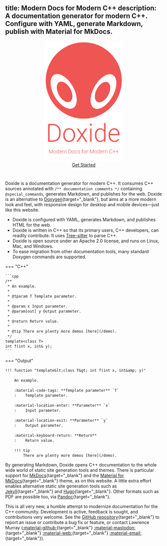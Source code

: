 title: Modern Docs for Modern C++
description: A documentation generator for modern C++. Configure with YAML, generate Markdown, publish with Material for MkDocs.
---

<style>
  .md-typeset h1,
  .md-content__button {
    display: none;
  }
</style>

<div style="text-align:center;">
<img src="assets/title.svg" width="256" height="384" alt="Doxide: Modern documentation for modern C++">
</div>

<div style="text-align:center;padding-bottom:1em;">
<a href="/installation" class="md-button md-button--primary">Get Started</a></p>
</div>

Doxide is a documentation generator for modern C++. It consumes C++ sources annotated with `/** documentation comments */` containing `@special_commands`, generates Markdown, and publishes for the web. Doxide is an alternative to [Doxygen](https://doxygen.nl/){target="_blank"}, but aims at a more modern look and feel, with responsive design for desktop and mobile devices—just like this website.

* Doxide is configured with YAML, generates Markdown, and publishes HTML for the web.
* Doxide is written in C++ so that its primary users, C++ developers, can readily contribute. It uses [Tree-sitter](https://tree-sitter.github.io) to parse C++.
* Doxide is open source under an Apache 2.0 license, and runs on Linux, Mac, and Windows.
* To ease migration from other documentation tools, many standard Doxygen commands are supported.

=== "C++"

    ```cpp
    /**
     * An example.
     * 
     * @tparam T Template parameter.
     * 
     * @param x Input parameter.
     * @param[out] y Output parameter.
     * 
     * @return Return value.
     * 
     * @tip There are plenty more demos [here](/demo).
     */
    template<class T>
    int f(int x, int& y);
    ```

=== "Output"

    !!! function "template&lt;class T&gt; int f(int x, int&amp; y)"
        
        An example.

        :material-code-tags: **Template parameter** `T`
        :    Template parameter.
        
        :material-location-enter: **Parameter** `x`
        :    Input parameter.
        
        :material-location-exit: **Parameter** `y`
        :    Output parameter.
        
        :material-keyboard-return: **Return**
        :    Return value.

        !!! tip
            There are plenty more demos [here](/demo).

By generating Markdown, Doxide opens C++ documentation to the whole wide world of static site generation tools and themes. There is particular support for [MkDocs](https://www.mkdocs.org/){target="_blank"} and the [Material for MkDocs](https://squidfunk.github.io/mkdocs-material/){target="_blank"} theme, as on this website. A little extra effort enables alternative static site generation tools such as [Jekyll](https://jekyllrb.com/){target="_blank"} and [Hugo](https://gohugo.io/){target="_blank"}. Other formats such as PDF are possible too, via [Pandoc](https://pandoc.org/){target="_blank"}.

This is all very new, a humble attempt to modernize documentation for the C++ community. Development is active, feedback is sought, and contributions very welcome. See the [GitHub repository](https://github.com/lawmurray/doxide){target="_blank"} to report an issue or contribute a bug fix or feature, or contact Lawrence Murray ([:material-github:](https://github.com/lawmurray){target="_blank"} [:material-mastodon:](https://fosstodon.org/@lawmurray){target="_blank"} [:material-web:](https://indii.org){target="_blank"} [:material-email:](mailto:lawrence@indii.org){target="_blank"}).
